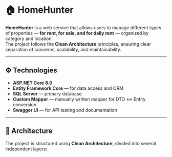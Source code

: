 # 🏠 HomeHunter

**HomeHunter** is a web service that allows users to manage different types of properties — **for rent, for sale, and for daily rent** — organized by category and location.  
The project follows the **Clean Architecture** principles, ensuring clear separation of concerns, scalability, and maintainability.

---

## ⚙️ Technologies

- **ASP.NET Core 8.0**
- **Entity Framework Core** — for data access and ORM  
- **SQL Server** — primary database  
- **Custom Mapper** — manually written mapper for DTO ↔ Entity conversion  
- **Swagger UI** — for API testing and documentation  

---

## 🧩 Architecture

The project is structured using **Clean Architecture**, divided into several independent layers:

